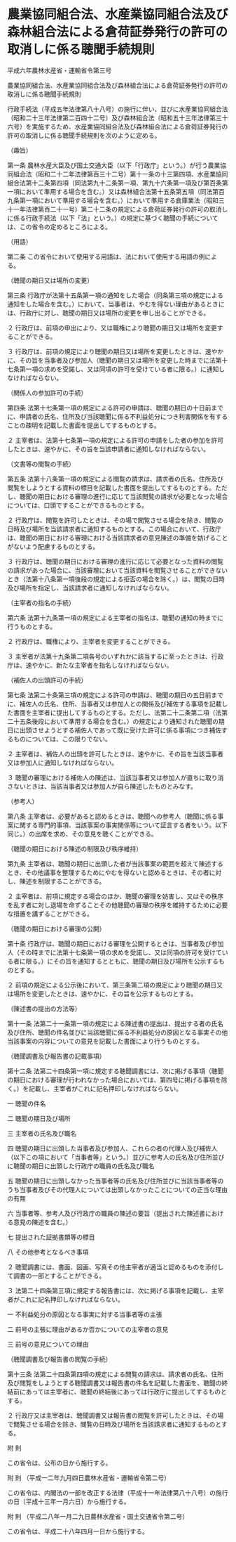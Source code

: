 # 農業協同組合法、水産業協同組合法及び森林組合法による倉荷証券発行の許可の取消しに係る聴聞手続規則

平成六年農林水産省・運輸省令第三号

農業協同組合法、水産業協同組合法及び森林組合法による倉荷証券発行の許可の取消しに係る聴聞手続規則

行政手続法（平成五年法律第八十八号）の施行に伴い、並びに水産業協同組合法（昭和二十三年法律第二百四十二号）及び森林組合法（昭和五十三年法律第三十六号）を実施するため、水産業協同組合法及び森林組合法による倉荷証券発行の許可の取消しに係る聴聞手続規則を次のように定める。

（趣旨）

第一条 農林水産大臣及び国土交通大臣（以下「行政庁」という。）が行う農業協同組合法（昭和二十二年法律第百三十二号）第十一条の十三第四項、水産業協同組合法第十二条第四項（同法第九十二条第一項、第九十六条第一項及び第百条第一項において準用する場合を含む。）又は森林組合法第十五条第五項（同法第百九条第一項において準用する場合を含む。）において準用する倉庫業法（昭和三十一年法律第百二十一号）第二十二条の規定による倉荷証券発行の許可の取消しに係る行政手続法（以下「法」という。）の規定に基づく聴聞の手続については、この省令の定めるところによる。

（用語）

第二条 この省令において使用する用語は、法において使用する用語の例による。

（聴聞の期日又は場所の変更）

第三条 行政庁が法第十五条第一項の通知をした場合（同条第三項の規定による通知をした場合を含む。）において、当事者は、やむを得ない理由があるときには、行政庁に対し、聴聞の期日又は場所の変更を申し出ることができる。

２ 行政庁は、前項の申出により、又は職権により聴聞の期日又は場所を変更することができる。

３ 行政庁は、前項の規定により聴聞の期日又は場所を変更したときは、速やかに、その旨を当事者及び参加人（聴聞の期日又は場所を変更した時までに法第十七条第一項の求めを受諾し、又は同項の許可を受けている者に限る。）に通知しなければならない。

（関係人の参加許可の手続）

第四条 法第十七条第一項の規定による許可の申請は、聴聞の期日の十日前までに、申請者の氏名、住所及び当該聴聞に係る不利益処分につき利害関係を有することの疎明を記載した書面を提出してするものとする。

２ 主宰者は、法第十七条第一項の規定による許可の申請をした者の参加を許可したときは、速やかに、その旨を当該申請者に通知しなければならない。

（文書等の閲覧の手続）

第五条 法第十八条第一項の規定による閲覧の請求は、請求者の氏名、住所及び閲覧をしようとする資料の標目を記載した書面を提出してするものとする。ただし、聴聞の期日における審理の進行に応じて当該閲覧の請求が必要となった場合については、口頭ですることができるものとする。

２ 行政庁は、閲覧を許可したときは、その場で閲覧させる場合を除き、閲覧の日時及び場所を当該請求者に通知するものとする。この場合において、行政庁は、聴聞の期日における審理における当該請求者の意見陳述の準備を妨げることがないよう配慮するものとする。

３ 行政庁は、聴聞の期日における審理の進行に応じて必要となった資料の閲覧の請求があった場合に、当該審理において当該資料を閲覧させることができないとき（法第十八条第一項後段の規定による拒否の場合を除く。）は、閲覧の日時及び場所を指定し、当該請求者に通知しなければならない。

（主宰者の指名の手続）

第六条 法第十九条第一項の規定による主宰者の指名は、聴聞の通知の時までに行うものとする。

２ 行政庁は、職権により、主宰者を変更することができる。

３ 主宰者が法第十九条第二項各号のいずれかに該当するに至ったときは、行政庁は、速やかに、新たな主宰者を指名しなければならない。

（補佐人の出頭許可の手続）

第七条 法第二十条第三項の規定による許可の申請は、聴聞の期日の五日前までに、補佐人の氏名、住所、当事者又は参加人との関係及び補佐する事項を記載した書面を主宰者に提出してするものとする。ただし、法第二十二条第二項（法第二十五条後段において準用する場合を含む。）の規定により通知された聴聞の期日に出頭させようとする補佐人であって既に受けた許可に係る事項につき補佐するものについては、この限りでない。

２ 主宰者は、補佐人の出頭を許可したときは、速やかに、その旨を当該当事者又は参加人に通知しなければならない。

３ 聴聞の審理における補佐人の陳述は、当該当事者又は参加人が直ちに取り消さないときは、当該当事者又は参加人が自ら陳述したものとみなす。

（参考人）

第八条 主宰者は、必要があると認めるときは、聴聞への参考人（聴聞に係る事案に関する専門的事項、当該事案の事実関係等について証言する者をいう。以下同じ。）の出席を求め、その意見を聴くことができる。

（聴聞の期日における陳述の制限及び秩序維持）

第九条 主宰者は、聴聞の期日に出頭した者が当該事案の範囲を超えて陳述するとき、その他議事を整理するためにやむを得ないと認めるときは、その者に対し、陳述を制限することができる。

２ 主宰者は、前項に規定する場合のほか、聴聞の審理を妨害し、又はその秩序を乱す者に対し退場を命ずることその他聴聞の審理の秩序を維持するために必要な措置を講ずることができる。

（聴聞の期日における審理の公開）

第十条 行政庁は、聴聞の期日における審理を公開するときは、当事者及び参加人（その時までに法第十七条第一項の求めを受諾し、又は同項の許可を受けている者に限る。）にその旨を通知するとともに、聴聞の期日及び場所を公示するものとする。

２ 前項の規定による公示後において、第三条第二項の規定により聴聞の期日又は場所を変更したときは、速やかに、その旨を公示するものとする。

（陳述書の提出の方法等）

第十一条 法第二十一条第一項の規定による陳述書の提出は、提出する者の氏名及び住所、聴聞の件名並びに当該聴聞に係る不利益処分の原因となる事実その他当該事案の内容についての意見を記載した書面により行うものとする。

（聴聞調書及び報告書の記載事項）

第十二条 法第二十四条第一項に規定する聴聞調書には、次に掲げる事項（聴聞の期日における審理が行われなかった場合においては、第四号に掲げる事項を除く。）を記載し、主宰者がこれに記名押印しなければならない。

一 聴聞の件名

二 聴聞の期日及び場所

三 主宰者の氏名及び職名

四 聴聞の期日に出頭した当事者及び参加人、これらの者の代理人及び補佐人（以下この項において「当事者等」という。）並びに参考人の氏名及び住所並びに聴聞の期日に出頭した行政庁の職員の氏名及び職名

五 聴聞の期日に出頭しなかった当事者等の氏名及び住所並びに当該当事者等のうち当事者及びその代理人については出頭しなかったことについての正当な理由の有無

六 当事者等、参考人及び行政庁の職員の陳述の要旨（提出された陳述書における意見の陳述を含む。）

七 提出された証拠書類等の標目

八 その他参考となるべき事項

２ 聴聞調書には、書面、図画、写真その他主宰者が適当と認めるものを添付して調書の一部とすることができる。

３ 法第二十四条第三項に規定する報告書には、次に掲げる事項を記載し、主宰者がこれに記名押印しなければならない。

一 不利益処分の原因となる事実に対する当事者等の主張

二 前号の主張に理由があるか否かについての主宰者の意見

三 前号の意見についての理由

（聴聞調書及び報告書の閲覧の手続）

第十三条 法第二十四条第四項の規定による閲覧の請求は、請求者の氏名、住所及び閲覧をしようとする聴聞調書又は報告書の件名を記載した書面を、聴聞の終結前にあっては主宰者に、聴聞の終結後にあっては行政庁に提出してするものとする。

２ 行政庁又は主宰者は、聴聞調書又は報告書の閲覧を許可したときは、その場で閲覧させる場合を除き、閲覧の日時及び場所を当該請求者に通知するものとする。

附 則

この省令は、公布の日から施行する。

附 則 （平成一二年九月四日農林水産省・運輸省令第二号）

この省令は、内閣法の一部を改正する法律（平成十一年法律第八十八号）の施行の日（平成十三年一月六日）から施行する。

附 則 （平成二八年一月二九日農林水産省・国土交通省令第二号）

この省令は、平成二十八年四月一日から施行する。

